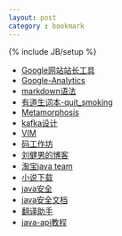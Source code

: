 ```yaml
---
layout: post
category : bookmark
---
```

{% include JB/setup %}

+ [Google网站站长工具](https://www.google.com/webmasters/tools/home)
+ [Google-Analytics](https://www.google.com/analytics)
+ [markdown语法](http://wowubuntu.com/markdown)
+ [有道生词本-quit_smoking](http://dict.youdao.com/wordbook/wordlist?keyfrom=dict.entry)
+ [Metamorphosis](https://github.com/killme2008/Metamorphosis)
+ [kafka设计](http://www.oschina.net/translate/kafka-design)
+ [VIM](http://linux.vbird.org/linux_basic/0310vi.php)
+ [码工作坊](http://www.khotyn.com/)
+ [刘健男的博客](http://blog.sina.com.cn/liujiannan2010)
+ [淘宝java team](http://jm.taobao.org/)
+ [小说下载](http://www.8620.net/)
+ [java安全](http://www.infoq.com/cn/articles/cf-java-security)
+ [java安全文档](http://docs.oracle.com/javase/6/docs/technotes/guides/security/)
+ [翻译助手](http://dict.cnki.net/)
+ [java-api教程](http://www.tutorialspoint.com/java)




<!--more-->
